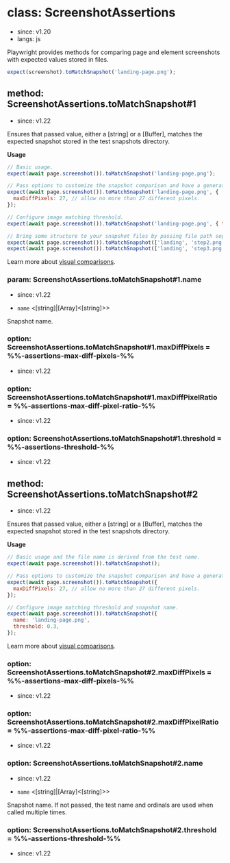 # class: ScreenshotAssertions
* since: v1.20
* langs: js

Playwright provides methods for comparing page and element screenshots with
expected values stored in files.

```js
expect(screenshot).toMatchSnapshot('landing-page.png');
```

## method: ScreenshotAssertions.toMatchSnapshot#1
* since: v1.22

Ensures that passed value, either a [string] or a [Buffer], matches the expected snapshot stored in the test snapshots directory.

**Usage**

```js
// Basic usage.
expect(await page.screenshot()).toMatchSnapshot('landing-page.png');

// Pass options to customize the snapshot comparison and have a generated name.
expect(await page.screenshot()).toMatchSnapshot('landing-page.png', {
  maxDiffPixels: 27, // allow no more than 27 different pixels.
});

// Configure image matching threshold.
expect(await page.screenshot()).toMatchSnapshot('landing-page.png', { threshold: 0.3 });

// Bring some structure to your snapshot files by passing file path segments.
expect(await page.screenshot()).toMatchSnapshot(['landing', 'step2.png']);
expect(await page.screenshot()).toMatchSnapshot(['landing', 'step3.png']);
```

Learn more about [visual comparisons](../test-snapshots.md).

### param: ScreenshotAssertions.toMatchSnapshot#1.name
* since: v1.22
- `name` <[string]|[Array]<[string]>>

Snapshot name.

### option: ScreenshotAssertions.toMatchSnapshot#1.maxDiffPixels = %%-assertions-max-diff-pixels-%%
* since: v1.22

### option: ScreenshotAssertions.toMatchSnapshot#1.maxDiffPixelRatio = %%-assertions-max-diff-pixel-ratio-%%
* since: v1.22

### option: ScreenshotAssertions.toMatchSnapshot#1.threshold = %%-assertions-threshold-%%
* since: v1.22

## method: ScreenshotAssertions.toMatchSnapshot#2
* since: v1.22

Ensures that passed value, either a [string] or a [Buffer], matches the expected snapshot stored in the test snapshots directory.

**Usage**

```js
// Basic usage and the file name is derived from the test name.
expect(await page.screenshot()).toMatchSnapshot();

// Pass options to customize the snapshot comparison and have a generated name.
expect(await page.screenshot()).toMatchSnapshot({
  maxDiffPixels: 27, // allow no more than 27 different pixels.
});

// Configure image matching threshold and snapshot name.
expect(await page.screenshot()).toMatchSnapshot({
  name: 'landing-page.png',
  threshold: 0.3,
});
```

Learn more about [visual comparisons](../test-snapshots.md).

### option: ScreenshotAssertions.toMatchSnapshot#2.maxDiffPixels = %%-assertions-max-diff-pixels-%%
* since: v1.22

### option: ScreenshotAssertions.toMatchSnapshot#2.maxDiffPixelRatio = %%-assertions-max-diff-pixel-ratio-%%
* since: v1.22

### option: ScreenshotAssertions.toMatchSnapshot#2.name
* since: v1.22
- `name` <[string]|[Array]<[string]>>

Snapshot name. If not passed, the test name and ordinals are used when called multiple times.

### option: ScreenshotAssertions.toMatchSnapshot#2.threshold = %%-assertions-threshold-%%
* since: v1.22
